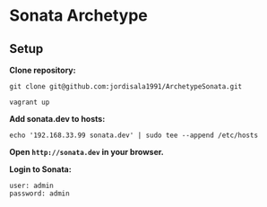 # Sonata Archetype

## Setup

**Clone repository:**

    git clone git@github.com:jordisala1991/ArchetypeSonata.git

    vagrant up

**Add sonata.dev to hosts:**

    echo '192.168.33.99 sonata.dev' | sudo tee --append /etc/hosts

**Open `http://sonata.dev` in your browser.**

**Login to Sonata:**

    user: admin
    password: admin
